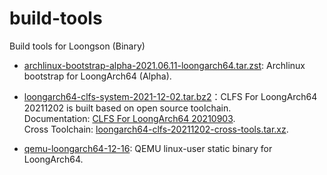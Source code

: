 # build-tools

Build tools for Loongson (Binary)

- [archlinux-bootstrap-alpha-2021.06.11-loongarch64.tar.zst](http://archlinux.oukan.online/alpha/bootstrap/archlinux-bootstrap-alpha-2021.06.11-loongarch64.tar.zst): Archlinux bootstrap for LoongArch64 (Alpha).

- [loongarch64-clfs-system-2021-12-02.tar.bz2](https://github.com/loongson/build-tools/releases/latest/download/loongarch64-clfs-system-2021-12-02.tar.bz2)：CLFS For LoongArch64 20211202 is built based on open source toolchain.  
Documentation: [CLFS For LoongArch64 20210903](https://github.com/sunhaiyong1978/CLFS-for-LoongArch/blob/main/CLFS_For_LoongArch64-20210903.md).  
Cross Toolchain: [loongarch64-clfs-20211202-cross-tools.tar.xz](https://github.com/loongson/build-tools/releases/latest/download/loongarch64-clfs-20211202-cross-tools.tar.xz).
- [qemu-loongarch64-12-16](https://github.com/loongson/build-tools/releases/download/2021.06.19/qemu-loongarch64): QEMU linux-user static binary for LoongArch64.
